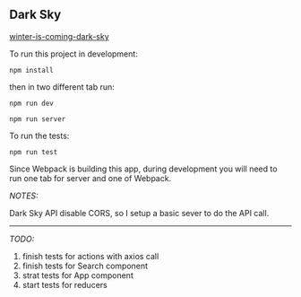 ## Dark Sky

 [winter-is-coming-dark-sky](https://winter-is-coming-dark-sky.herokuapp.com/)


To run this project in development:

`` npm install ``

then in two different tab run:

`` npm run dev ``

`` npm run server ``

To run the tests:

`` npm run test  ``

Since Webpack is building this app, during development you will need to run one tab for server and one of Webpack.


*NOTES:*

Dark Sky API disable CORS, so I setup a basic sever to do the API call.


_______________________________________________

*TODO:*

1. finish tests for actions with axios call
2. finish tests for Search component
3. strat tests for App component
4. start tests for reducers
